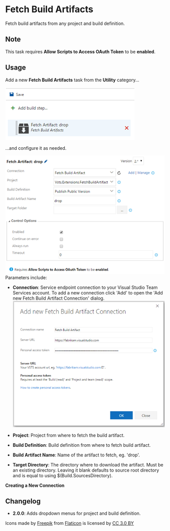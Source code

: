 # Fetch Build Artifacts
Fetch build artifacts from any project and build definition.

## Note
This task requires **Allow Scripts to Access OAuth Token** to be **enabled**.

## Usage
Add a new **Fetch Build Artifacts** task from the **Utility** category...

![Task](images/task.png)

...and configure it as needed.

![Parameters](images/parameters.png)
Parameters include:
* **Connection**: Service endpoint connection to your Visual Studio Team Services account.
  To add a new connection click 'Add' to open the 'Add new Fetch Build Artifact Connection' dialog.
  ![Create Service Endpoint](images/create_service_endpoint.png)
  
* **Project**: Project from where to fetch the build artifact.
* **Build Definition**: Build definition from where to fetch build artifact.
* **Build Artifact Name**: Name of the artifact to fetch, eg. 'drop'.
* **Target Directory**: The directory where to download the artifact. Must be an existing directory. Leaving it blank defaults to source root directory and is equal to using $(Build.SourcesDirectory).

**Creating a New Connection**


## Changelog
* **2.0.0**: Adds dropdown menus for project and build definition.



Icons made by [Freepik](http://www.freepik.com) from [Flaticon](http://www.flaticon.com) is licensed by [CC 3.0 BY](http://creativecommons.org/licenses/by/3.0/)
